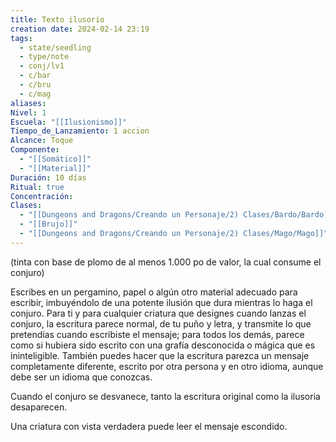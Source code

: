 ```yaml
---
title: Texto ilusorio
creation date: 2024-02-14 23:19
tags:
  - state/seedling
  - type/note
  - conj/lv1
  - c/bar
  - c/bru
  - c/mag
aliases: 
Nivel: 1
Escuela: "[[Ilusionismo]]"
Tiempo_de_Lanzamiento: 1 accion
Alcance: Toque
Componente:
  - "[[Somático]]"
  - "[[Material]]"
Duración: 10 días
Ritual: true
Concentración: 
Clases:
  - "[[Dungeons and Dragons/Creando un Personaje/2) Clases/Bardo/Bardo]]"
  - "[[Brujo]]"
  - "[[Dungeons and Dragons/Creando un Personaje/2) Clases/Mago/Mago]]"
---
```

(tinta con base de plomo de al menos 1.000 po de valor, la cual consume el conjuro)

Escribes en un pergamino, papel o algún otro material adecuado para escribir, imbuyéndolo de una potente ilusión que dura mientras lo haga el conjuro. Para ti y para cualquier criatura que designes cuando lanzas el conjuro, la escritura parece normal, de tu puño y letra, y transmite lo que pretendías cuando escribiste el mensaje; para todos los demás, parece como si hubiera sido escrito con una grafía desconocida o mágica que es ininteligible. También puedes hacer que la escritura parezca un mensaje completamente diferente, escrito por otra persona y en otro idioma, aunque debe ser un idioma que conozcas.

Cuando el conjuro se desvanece, tanto la escritura original como la ilusoria desaparecen.

Una criatura con vista verdadera puede leer el mensaje escondido.

